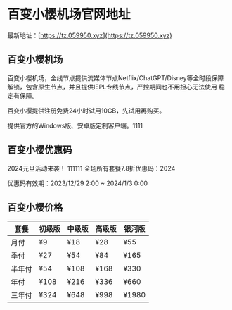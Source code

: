 # 百变小樱机场官网地址

最新地址：[https://tz.059950.xyz](https://tz.059950.xyz)

## 百变小樱机场

百变小樱机场，全线节点提供流媒体节点Netflix/ChatGPT/Disney等全时段保障解锁，包含原生节点，并且提供IEPL专线节点，严控期间也不用担心无法使用 稳定有保障。

百变小樱提供注册免费24小时试用10GB，先试用再购买。

提供官方的Windows版、安卓版定制客户端。1111

## 百变小樱优惠码

2024元旦活动来袭！
111111
全场所有套餐7.8折优惠码：2024

优惠码有效期：2023/12/29 2:00 ~  2024/1/3  0:00

## 百变小樱价格

|套餐|初级版|中级版|高级版|银河版|
|----|----|----|----|----|
|月付|¥9|¥18|¥28|¥55|
|季付|¥27|¥54|¥84|¥165|
|半年付|¥54|¥108|¥168|¥330|
|年付|¥108|¥216|¥336|¥660|
|三年付|¥324|¥648|¥998|¥1980|


